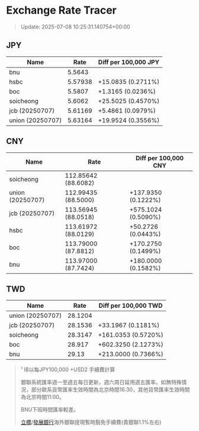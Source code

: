 # Exchange Rate Tracer

> Update: 2025-07-08 10:25:31.140754+00:00

## JPY

| Name             |    Rate | Diff per 100,000 JPY   |
|------------------|---------|------------------------|
| bnu              | 5.5643  |                        |
| hsbc             | 5.57938 | +15.0835 (0.2711%)     |
| boc              | 5.5807  | +1.3165 (0.0236%)      |
| soicheong        | 5.6062  | +25.5025 (0.4570%)     |
| jcb (20250707)   | 5.61169 | +5.4861 (0.0979%)      |
| union (20250707) | 5.63164 | +19.9524 (0.3556%)     |

## CNY

| Name             | Rate                | Diff per 100,000 CNY   |
|------------------|---------------------|------------------------|
| soicheong        | 112.85642	(88.6082) |                        |
| union (20250707) | 112.99435	(88.5000) | +137.9350 (0.1222%)    |
| jcb (20250707)   | 113.56945	(88.0518) | +575.1024 (0.5090%)    |
| hsbc             | 113.61972	(88.0129) | +50.2726 (0.0443%)     |
| boc              | 113.79000	(87.8812) | +170.2750 (0.1499%)    |
| bnu              | 113.97000	(87.7424) | +180.0000 (0.1582%)    |

## TWD

| Name             |    Rate | Diff per 100,000 TWD   |
|------------------|---------|------------------------|
| union (20250707) | 28.1204 |                        |
| jcb (20250707)   | 28.1536 | +33.1967 (0.1181%)     |
| soicheong        | 28.3147 | +161.0353 (0.5720%)    |
| boc              | 28.917  | +602.3250 (2.1273%)    |
| bnu              | 29.13   | +213.0000 (0.7366%)    |


> ¹ IB以每JPY100,000 +USD2 手續費計算
>
> 銀聯系統匯率週一至週五每日更新，週六周日延用週五匯率。如無特殊情況，部分歐系貨幣匯率生效時間為北京時間16:30，其他貨幣匯率生效時間為北京時間11:00。
>
> BNU下班時間匯率較差。
>
> [立橋](https://www.wlbank.com.mo/uploads/ueditor/file/20181211/1544536513900230.pdf)/[發展銀行](https://www.mdb.com.mo/Service_Charges_20230728.pdf)海外銀聯提現暫時豁免手續費(貴銀聯1.1%左右)

